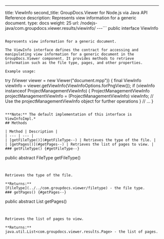 ---
title: ViewInfo
second_title: GroupDocs.Viewer for Node.js via Java API Reference
description: Represents view information for a generic document.
type: docs
weight: 25
url: /nodejs-java/com.groupdocs.viewer.results/viewinfo/
---```
public interface ViewInfo
```

Represents view information for a generic document.

The ViewInfo interface defines the contract for accessing and manipulating view information for a generic document in the GroupDocs.Viewer component. It provides methods to retrieve information such as the file type, pages, and other properties.

Example usage:

```

 try (Viewer viewer = new Viewer("document.mpp")) {
     final ViewInfo viewInfo = viewer.getViewInfo(ViewInfoOptions.forPngView());
     if (viewInfo instanceof ProjectManagementViewInfo) {
         ProjectManagementViewInfo projectManagementViewInfo = (ProjectManagementViewInfo) viewInfo;
         // Use the projectManagementViewInfo object for further operations
     }
     // ...
 }
 
```

***Note:** The default implementation of this interface is ViewInfoImpl.*
## Methods

| Method | Description |
| --- | --- |
| [getFileType()](#getFileType--) | Retrieves the type of the file. |
| [getPages()](#getPages--) | Retrieves the list of pages to view. |
### getFileType() {#getFileType--}
```
public abstract FileType getFileType()
```


Retrieves the type of the file.

**Returns:**
[FileType](../../com.groupdocs.viewer/filetype) - the file type.
### getPages() {#getPages--}
```
public abstract List<Page> getPages()
```


Retrieves the list of pages to view.

**Returns:**
java.util.List<com.groupdocs.viewer.results.Page> - the list of pages.
